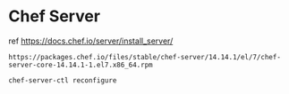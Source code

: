 # Chef Server

ref https://docs.chef.io/server/install_server/

```
https://packages.chef.io/files/stable/chef-server/14.14.1/el/7/chef-server-core-14.14.1-1.el7.x86_64.rpm
```

```
chef-server-ctl reconfigure
```